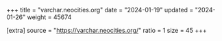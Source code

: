 +++
title = "varchar.neocities.org"
date = "2024-01-19"
updated = "2024-01-26"
weight = 45674

[extra]
source = "https://varchar.neocities.org/"
ratio = 1
size = 45
+++
